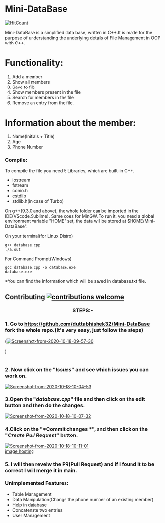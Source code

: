 # Mini-DataBase
[![HitCount](http://hits.dwyl.com/duttabhishek32/Mini-DataBase.svg)](http://hits.dwyl.com/duttabhishek32/Mini-DataBase)

Mini-DataBase is a simplified data base, written in C++.It is made for the purpose of understanding the underlying details of File Management in OOP with C++.

# Functionality:
1. Add a member
2. Show all members
3. Save to file
4. Show members present in the file
5. Search for members in the file
6. Remove an entry from the file.

# Information about the member:
1. Name(Initials + Title)
2. Age
3. Phone Number

### Compile:
To compile the file you need 5 Libraries, which are built-in C++.
* iostream
* fstream
* conio.h
* cstdlib
* stdlib.h(in case of Turbo)

On g++(9.3.0 and above), the whole folder can be imported in the IDE(VScode,Sublime). Same goes for MinGW.
To run it, you need a global environment  variable "HOME" set, the data will be stored at $HOME/Mini-DataBase".

On your terminal(for Linux Distro)
```
g++ database.cpp
./a.out
```
For Command Prompt(Windows)
```
gcc database.cpp -o database.exe
database.exe
```
*You can find the information which will be saved in database.txt file.

## Contributing [![contributions welcome](https://img.shields.io/badge/contributions-welcome-brightgreen.svg?style=flat)](https://github.com/duttabhishek32/Mini-DataBase/issues) 
### <div align="center">STEPS:-</div>
### 1. Go to https://github.com/duttabhishek32/Mini-DataBase fork the whole repo.(It's very easy, just follow the steps)
  (<a href="https://ibb.co/3T0vL8X"><img src="https://i.ibb.co/yN8pbMT/Screenshot-from-2020-10-18-09-57-30.jpg" alt="Screenshot-from-2020-10-18-09-57-30" border="0"></a><br /><a target='_blank' href='https://imgbb.com/'></a><br />)
<br></br>
### 2. Now click on the "*Issues*"  and see which issues you can work on.
<a href="https://ibb.co/4Tt9HK3"><img src="https://i.ibb.co/DCWsZzT/Screenshot-from-2020-10-18-10-04-53.jpg" alt="Screenshot-from-2020-10-18-10-04-53" border="0"></a>
### 3.Open the "*database.cpp*" file and then click on the edit button and then do the changes.
<a href="https://ibb.co/3CNkthx"><img src="https://i.ibb.co/hmWCp8G/Screenshot-from-2020-10-18-10-07-32.jpg" alt="Screenshot-from-2020-10-18-10-07-32" border="0"></a>
### 4.Click on the "*Commit changes *", and then click on the "*Create Pull Request*"  button.
<a href="https://ibb.co/XjhyQVQ"><img src="https://i.ibb.co/bQSH070/Screenshot-from-2020-10-18-10-11-01.jpg" alt="Screenshot-from-2020-10-18-10-11-01" border="0"></a><br /><a target='_blank' href='https://imgbb.com/'>image hosting</a><br />
### 5. I will then reveiw the PR(Pull Request) and if I found it to be correct I will merge it in main.

### Unimplemented Features:
* Table Management
* Data Manipulation(Change the phone number of an existing member)
* Help in database
* Concatenate two entries
* User Management


